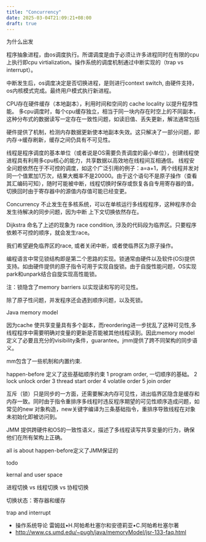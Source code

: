 ```yaml
---
title: "Concurrency"
date: 2025-03-04T21:09:21+08:00
draft: true
---
```


为什么出发

程序抽象进程，由os调度执行。所谓调度是由于必须让许多进程同时在有限的cpu上执行即cpu virtialization。操作系统的调度机制通过中断实现的（trap vs interrupt）。

中断发生后，os调度决定是否切换进程，是则进行context switch, 由硬件支持，os内核模式完成。最终用户模式执行新进程。

CPU存在硬件缓存（本地副本），利用时间和空间的 cache locality 以提升程序性能。
多cpu调度时，每个cpu缓存独立，相当于同一块内存在时空上的不同副本，这种分布式的数据读写一定存在一致性问题，如读旧值、丢失更新，解法通常包括

硬件提供了机制，检测内存数据更新使本地副本失效。这只解决了一部分问题，即内存->缓存刷新，缓存之间仍具有不可见性。

线程是程序调度的基本单位（或者说是OS需要负责调度的最小单位），创建线程使进程具有利用多cpu核心的能力，共享数据以高效地在线程间互相通信。
线程安全问题依然在于不可控的调度，如这个广泛引用的例子：a=a+1，两个线程并发对同一个值累加1万次，结果大概率不是20000。由于这个语句不是原子操作（查看其汇编码可知），随时可能被中断，线程切换时保存或恢复各自专用寄存器的值，切换回时由于寄存器中的源值内存值可能已经变更。

Concurrency 不止发生在多核系统，可以在单核运行多线程程序，这种程序亦会发生待解决的同步问题，因为中断 上下文切换依然存在。

Dijkstra 命名了上述的现象为 race condition, 涉及的代码段为临界区。只要程序依赖不可控的顺序，就会发生race。

我们希望避免临界区的race, 或者关闭中断，或者使临界区为原子操作。

编程语言中常见锁结构即是第二个思路的实现。锁通常由硬件以及软件(OS)提供支持。如由硬件提供的原子指令可用于实现自旋锁。由于自旋性能问题，OS实现park和unpark结合自旋实现高性能锁。

注：锁隐含了memory barriers 以实现读和写的可见性。

除了原子性问题，并发程序还会遇到顺序问题，以及死锁。

Java memory model

因为cache 使共享变量具有多个副本，而reordering进一步扰乱了这种可见性,多线程程序中需要明确对变量的更新是否能被其他线程读到。因此memory model 定义了必要且充分的visibility条件，guarantee。jmm提供了跨不同架构的同步语义。

mm包含了一些机制和内置约束.

happen-before 定义了这些基础顺序约束
1 program order, 一切顺序的基础。
2 lock unlock order
3 thread start order
4 volatile order
5 join order


互斥（锁）只是同步的一方面，还需要解决内存可见性，进出临界区隐含是缓存和内存一致。同时由于指令重排序多线程时违反程序期望的可见性顺序造成问题，如常见的new 对象构造，new关键字编译为三条基础指令，重排序导致线程在对象未初始化即被访问到。

JMM 提供跨硬件和OS的一致性语义，描述了多线程读写共享变量的行为，确保他们在所有架构上正确。

all is about happen-before定义了JMM保证的


todo

kernal and user space

进程切换 vs 线程切换 vs 协程切换

切换状态：寄存器和缓存

trap and interrupt

- 操作系统导论 雷姆兹•H.阿帕希杜塞尔和安德莉亚•C.阿帕希杜塞尔著
- http://www.cs.umd.edu/~pugh/java/memoryModel/jsr-133-faq.html